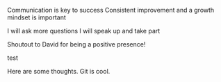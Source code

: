 Communication is key to success
Consistent improvement and a growth mindset is important

I will ask more questions
I will speak up and take part

Shoutout to David for being a positive presence!

test

Here are some thoughts. Git is cool.

